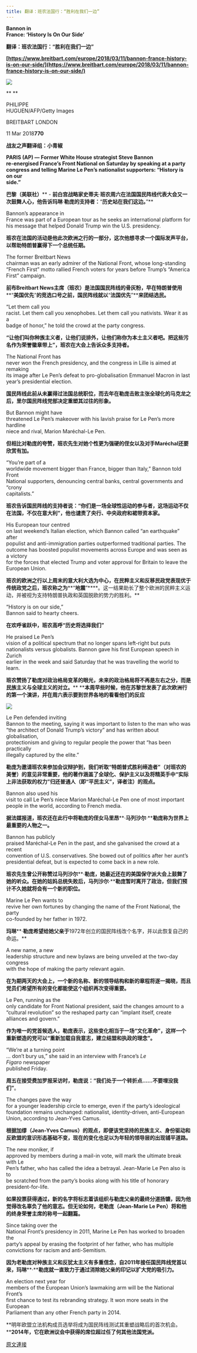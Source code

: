 ```yaml
---
title: 翻译：班农法国行：“胜利在我们一边”
---
```


**Bannon in<br>France: ‘History Is On Our Side’**


**翻译：班农法国行：“胜利在我们一边”**


**[https://www.breitbart.com/europe/2018/03/11/bannon-france-history-is-on-our-side/](https://www.breitbart.com/europe/2018/03/11/bannon-france-history-is-on-our-side/)**





[![](https://1.bp.blogspot.com/-fDq3RmIdBNM/XOtWj-gOnjI/AAAAAAAABsU/cBX3TFDCgyccvgxP9c2Qc_XJi89grdBbACLcBGAs/s400/111.PNG)](https://1.bp.blogspot.com/-fDq3RmIdBNM/XOtWj-gOnjI/AAAAAAAABsU/cBX3TFDCgyccvgxP9c2Qc_XJi89grdBbACLcBGAs/s1600/111.PNG)

**
**


PHILIPPE<br>HUGUEN/AFP/Getty Images



BREITBART LONDON



11 Mar 2018**770**


**战友之声翻译组：小青椒**

**PARIS (AP) — Former White House strategist Steve Bannon<br>re-energised France’s Front National on Saturday by speaking at a party<br>congress and telling Marine Le Pen’s nationalist supporters: “History is on our<br>side.”**

**巴黎（美联社）**** - ****前白宫战略家史蒂夫****·****班农周六在法国国民阵线代表大会又一次鼓舞人心，他告诉玛琳****·****勒庞的支持者：****“****历史站在我们这边。****”**

Bannon’s appearance in<br>France was part of a European tour as he seeks an international platform for<br>his message that helped Donald Trump win the U.S. presidency.

**班农在法国的活动是他此次欧洲之行的一部分，这次他想寻求一个国际发声平台，以帮助特朗普赢得下一个总统任期。**

The former Breitbart News<br>chairman was an early admirer of the National Front, whose long-standing<br>“French First” motto rallied French voters for years before Trump’s “America<br>First” campaign.

**前布****Breitbart News****主席（班农）是法国国民阵线的骨灰粉，早在特朗普使用****“****美国优先****”****的竞选口号之前，国民阵线就以****“****法国优先****”****来团结选民。**

“Let them call you<br>racist. Let them call you xenophobes. Let them call you nativists. Wear it as a<br>badge of honor,” he told the crowd at the party congress.

**“让他们叫你种族主义者，让他们说排外，让他们称你为本土主义者吧。把这些污名作为荣誉徽章带上”，班农在大会上告诉众多支持者。**

The National Front has<br>never won the French presidency, and the congress in Lille is aimed at remaking<br>its image after Le Pen’s defeat to pro-globalisation Emmanuel Macron in last<br>year’s presidential election.

**国民阵线此前从未赢得过法国总统职位，而去年在勒庞击败主张全球化的马克龙之后，里尔国民阵线党部决定重塑其过往的形象。**

But Bannon might have<br>threatened Le Pen’s makeover with his lavish praise for Le Pen’s more hardline<br>niece and rival, Marion Maréchal-Le Pen.

**但相比对勒庞的夸赞，班农先生对她个性更为强硬的侄女以及对手****Maréchal****还要欣赏有加。**

“You’re part of a<br>worldwide movement bigger than France, bigger than Italy,” Bannon told Front<br>National supporters, denouncing central banks, central governments and “crony<br>capitalists.”

**班农告诉国民阵线的支持者说：“你们是一场全球性运动的参与者，这场运动不仅在法国，不仅在意大利”，他也谴责了央行、中央政府和裙带资本家。**

His European tour centred<br>on last weekend’s Italian election, which Bannon called “an earthquake” after<br>populist and anti-immigration parties outperformed traditional parties. The<br>outcome has boosted populist movements across Europe and was seen as a victory<br>for the forces that elected Trump and voter approval for Britain to leave the<br>European Union.

**班农的欧洲之行以上周末的意大利大选为中心，在民粹主义和反移民政党表现优于传统政党之后，班农称之为****“****地震****”****。这一结果助长了整个欧洲的民粹主义运动，并被视为支持特朗普执政和英国脱欧的势力的胜利。**

“History is on our side,”<br>Bannon said to hearty cheers.

**在欢呼雀跃中，班农高呼“历史将选择我们”**

He praised Le Pen’s<br>vision of a political spectrum that no longer spans left-right but puts<br>nationalists versus globalists. Bannon gave his first European speech in Zurich<br>earlier in the week and said Saturday that he was travelling the world to<br>learn.

**班农赞扬了勒庞对政治格局变革的眼光，未来的政治格局将不再是左右之分，而是民族主义与全球主义的对立。**** ****本周早些时候，他在苏黎世发表了此次欧洲行的第一个演讲，并在周六表示要到世界各地的看看他们的反应**

[![](https://1.bp.blogspot.com/-1qhbn0k4hac/XOtWUlVYqBI/AAAAAAAABsQ/LiCEhAauTbc9NeAYLIV6wEiGdiO8kgDeQCLcBGAs/s400/111.PNG)](https://1.bp.blogspot.com/-1qhbn0k4hac/XOtWUlVYqBI/AAAAAAAABsQ/LiCEhAauTbc9NeAYLIV6wEiGdiO8kgDeQCLcBGAs/s1600/111.PNG)

Le Pen defended inviting<br>Bannon to the meeting, saying it was important to listen to the man who was<br>“the architect of Donald Trump’s victory” and has written about globalisation,<br>protectionism and giving to regular people the power that “has been practically<br>illegally captured by the elite.”

**勒庞为邀请班农来参加会议辩护到，我们听取“特朗普式胜利缔造者”（对班农的美誉）的意见非常重要，他的著作涵盖了全球化、保护主义以及将精英手中“实际上非法获取的权力”归还普通人（即“平民主义”，译者注）的观点。**

Bannon also used his<br>visit to call Le Pen’s niece Marion Maréchal-Le Pen one of most important<br>people in the world, according to French media.

**据法媒报道，班农还在此行中将勒庞的侄女马里昂****·****马列沙尔****·****勒庞称为世界上最重要的人物之一。**

Bannon has publicly<br>praised Maréchal-Le Pen in the past, and she galvanised the crowd at a recent<br>convention of U.S. conservatives. She bowed out of politics after her aunt’s<br>presidential defeat, but is expected to come back in a new role.

**班农先生曾公开称赞过马列沙尔****·****勒庞，她最近还在的美国保守派大会上鼓舞了她的听众。在她的姑妈总统失败后，马列沙尔****·****勒庞暂时离开了政治，但我们预计不久她就将会有一个新的职位。**

Marine Le Pen wants to<br>revive her own fortunes by changing the name of the Front National, the party<br>co-founded by her father in 1972.

**玛琳****·****勒庞希望给她父亲于****1972年创立的国民阵线改个名字，并以此恢复自己的命运。**

A new name, a new<br>leadership structure and new bylaws are being unveiled at the two-day congress<br>with the hope of making the party relevant again.

**在为期两天的大会上，一个新的名称、新的领导结构和新的章程将逐一揭晓，而且党员们希望所有的变化都能使这个组织再次变得重要。**

Le Pen, running as the<br>only candidate for Front National president, said the changes amount to a<br>“cultural revolution” so the reshaped party can “implant itself, create<br>alliances and govern.”

**作为唯一的党首候选人，勒庞表示，这些变化相当于一场“文化革命”，这样一个重新塑造的党可以“重新加载自我意志，建立结盟和执政的理念”。**

“We’re at a turning point<br>… don’t bury us,” she said in an interview with France’s *Le Figaro* newspaper<br>published Friday.


**周五在接受费加罗报采访时，勒庞说：“我们处于一个转折点……不要埋没我们”**。

The changes pave the way<br>for a younger leadership circle to emerge, even if the party’s ideological<br>foundation remains unchanged: nationalist, identity-driven, anti-European<br>Union, according to Jean-Yves Camus.

**根据加缪（****Jean-Yves Camus****）的观点，即便该党坚持的民族主义、身份驱动和反欧盟的意识形态基础不变，现在的变化也足以为年轻的领导层的出现铺平道路。**

The new moniker, if<br>approved by members during a mail-in vote, will mark the ultimate break with Le<br>Pen’s father, who has called the idea a betrayal. Jean-Marie Le Pen also is to<br>be scratched from the party’s books along with his title of honorary<br>president-for-life.

**如果投票获得通过，新的名字将标志着该组织与勒庞父亲的最终分道扬镳，因为他觉得改名辜负了他的意志。但无论如何，老勒庞（****Jean-Marie Le Pen****）将和他的终身荣誉主席的称号一起翻篇。**

Since taking over the<br>National Front’s presidency in 2011, Marine Le Pen has worked to broaden the<br>party’s appeal by erasing the footprint of her father, who has multiple<br>convictions for racism and anti-Semitism.

**因为老勒庞对种族主义和反犹太主义有多重信念，自****2011****年接任国民阵线党首以来，玛琳****·****勒庞就一直致力于通过消除她父亲的印记以扩大党的吸引力。**

An election next year for<br>members of the European Union’s lawmaking arm will be the National Front’s<br>first chance to test its rebranding strategy. It won more seats in the European<br>Parliament than any other French party in 2014.

**明年欧盟立法机构成员选举将成为国民阵线测试其重塑战略后的首次机会。****2014年，它在欧洲议会中获得的席位超过任了何其他法国党派。**

[原文連接](http://littleantvoice.blogspot.com/2019/05/blog-post.html)